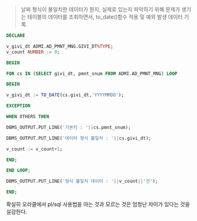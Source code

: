 > 날짜 형식이 불일치한 데이터가 뭔지, 실제로 있는지 파악하기 위해 문제가 생기는 테이블의 데이터를 조회하면서, to_date()함수 적용 및 예외 발생 데이터 기록.


``` sql
DECLARE

v_givi_dt ADMI.AD_PMNT_MNG.GIVI_DT%TYPE;
v_count NUMBER := 0;

BEGIN

FOR cs IN (SELECT givi_dt, pmnt_snum FROM ADMI.AD_PMNT_MNG) LOOP

BEGIN

v_givi_dt := TO_DATE(cs.givi_dt,'YYYYMMDD');

EXCEPTION

WHEN OTHERS THEN

DBMS_OUTPUT.PUT_LINE('기본키 : '||cs.pmnt_snum);

DBMS_OUTPUT.PUT_LINE('데이터 형식 불일치 : '||cs.givi_dt);

v_count := v_count+1;

END;

END LOOP;

DBMS_OUTPUT.PUT_LINE('형식 불일치 데이터 : '||v_count||'건');

END;
```

확실히 오라클에서 pl/sql 사용법을 아는 것과 모르는 것은 엄청난 차이가 있다는 것을 실감한다.